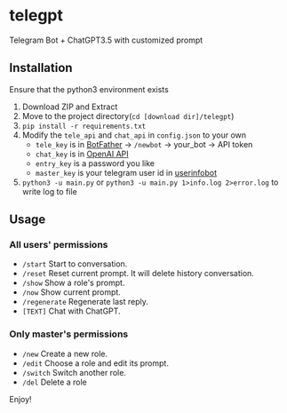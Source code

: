 # telegpt
Telegram Bot + ChatGPT3.5 with customized prompt

## Installation
Ensure that the python3 environment exists

1. Download ZIP and Extract
2. Move to the project directory(`cd [download dir]/telegpt`)
3. `pip install -r requirements.txt`
4. Modify the `tele_api` and `chat_api` in `config.json` to your own
   - `tele_key` is in [BotFather](https://t.me/BotFather) -> `/newbot` -> your_bot -> API token
   - `chat_key` is in [OpenAI API](https://platform.openai.com/account/api-keys)
   - `entry_key` is a password you like
   - `master_key` is your telegram user id in [userinfobot](https://t.me/userinfobot)
5. `python3 -u main.py` or `python3 -u main.py 1>info.log 2>error.log` to write log to file

## Usage

### All users' permissions
- `/start` Start to conversation.
- `/reset` Reset current prompt. It will delete history conversation.
- `/show` Show a role's prompt.
- `/now` Show current prompt.
- `/regenerate` Regenerate last reply.
- `[TEXT]` Chat with ChatGPT.
### Only master's permissions
- `/new` Create a new role.
- `/edit` Choose a role and edit its prompt.
- `/switch` Switch another role.
- `/del` Delete a role

Enjoy!
